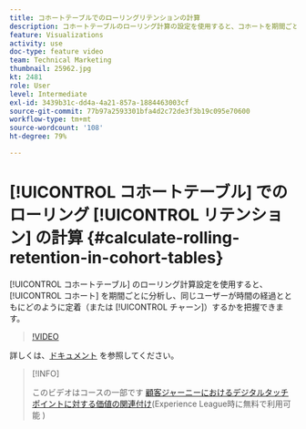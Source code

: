 ```yaml
---
title: コホートテーブルでのローリングリテンションの計算
description: コホートテーブルのローリング計算の設定を使用すると、コホートを期間ごとに分析し、同じユーザーが時間の経過とともにどのように定着（またはチャーン）するかを把握できます。
feature: Visualizations
activity: use
doc-type: feature video
team: Technical Marketing
thumbnail: 25962.jpg
kt: 2481
role: User
level: Intermediate
exl-id: 3439b31c-dd4a-4a21-857a-1884463003cf
source-git-commit: 77b97a2593301bfa4d2c72de3f3b19c095e70600
workflow-type: tm+mt
source-wordcount: '108'
ht-degree: 79%

---
```


# [!UICONTROL コホートテーブル] でのローリング [!UICONTROL リテンション] の計算 {#calculate-rolling-retention-in-cohort-tables}

[!UICONTROL コホートテーブル] のローリング計算設定を使用すると、 [!UICONTROL コホート] を期間ごとに分析し、同じユーザーが時間の経過とともにどのように定着（または [!UICONTROL チャーン]）するかを把握できます。

>[!VIDEO](https://video.tv.adobe.com/v/25962/?quality=12)

詳しくは、[ドキュメント](https://experienceleague.adobe.com/docs/analytics/analyze/analysis-workspace/visualizations/cohort-table/cohort-analysis.html?lang=ja) を参照してください。

>[!INFO]
>
> このビデオはコースの一部です [顧客ジャーニーにおけるデジタルタッチポイントに対する価値の関連付け](https://experienceleague.adobe.com/?recommended=Analytics-U-1-2020.2&amp;lang=ja)(Experience League時に無料で利用可能 )
